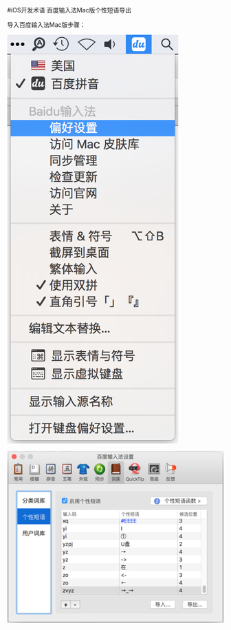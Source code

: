 #iOS开发术语
百度输入法Mac版个性短语导出

导入百度输入法Mac版步骤：

![](https://github.com/Channe/iosTermForBaiduMacInput/blob/master/%E5%AF%BC%E5%85%A5%E6%AD%A5%E9%AA%A41.png)

![](https://github.com/Channe/iosTermForBaiduMacInput/blob/master/%E5%AF%BC%E5%85%A5%E6%AD%A5%E9%AA%A42.png)
